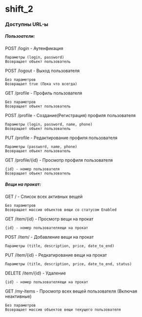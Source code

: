# shift_2
<h3>Доступны URL-ы</h4>

<h5>Пользоатели:</h5>

POST /login - Аутенфикация

    Параметры (login, password)
    Возвращает объект пользователь
    
POST /logout - Выход пользователя

    Без параметров
    Возвращает true (Пока что всегда)

GET /profile - Профиль пользователя

    Без параметров
    Возвращает объект пользователь

POST /profile - Создание(Регистрация) профиля пользователя
    
    Параметры (login, password, name, phone)
    Возвращает объект пользователь

PUT /profile - Редактирование профиля пользователя
    
    Параметры (password, name, phone)
    Возвращает объект пользователь

GET /profile/{id} - Просмотр профиля пользователя

    {id} - номер пользователя
    Возвращает объект пользователь


<h5>Вещи на прокат:</h5>

GET / - Список всех активных вещей

    Без параметров
    Возвращает массив объектов вещи со статусом Enabled
    
GET /item/{id} - Просмотр вещи на прокат

    {id} - номер пользователяещи на прокат
    
POST /item/ - Добавление вещи на прокат
    
    Параметры (title, description, price, date_to_end)

PUT /item/{id} - Редкатирование вещи на прокат
    
    Параметры (title, description, price, date_to_end, status)
    
DELETE /item/{id} - Удаление
    
    {id} - номер пользователяещи на прокат
    
GET /my-items - Просмотр всех вещей пользователя (Включая неактивные)
    
    Без параметров
    Возвращает массив объектов вещи текущего пользователя
    
   
